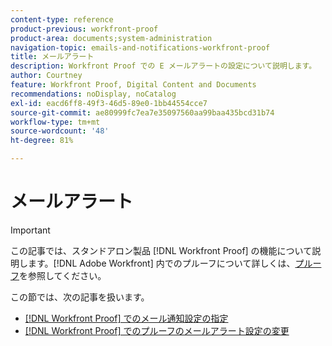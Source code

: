 ```yaml
---
content-type: reference
product-previous: workfront-proof
product-area: documents;system-administration
navigation-topic: emails-and-notifications-workfront-proof
title: メールアラート
description: Workfront Proof での E メールアラートの設定について説明します。
author: Courtney
feature: Workfront Proof, Digital Content and Documents
recommendations: noDisplay, noCatalog
exl-id: eacd6ff8-49f3-46d5-89e0-1bb44554cce7
source-git-commit: ae80999fc7ea7e35097560aa99baa435bcd31b74
workflow-type: tm+mt
source-wordcount: '48'
ht-degree: 81%

---
```


# メールアラート

>[!IMPORTANT]
>
>この記事では、スタンドアロン製品 [!DNL Workfront Proof] の機能について説明します。[!DNL Adobe Workfront] 内でのプルーフについて詳しくは、[プルーフ](../../../review-and-approve-work/proofing/proofing.md)を参照してください。

この節では、次の記事を扱います。

* [ [!DNL Workfront Proof] でのメール通知設定の指定](../../../workfront-proof/wp-emailsntfctns/email-alerts/config-email-notification-settings-wp.md)
* [ [!DNL Workfront Proof] でのプルーフのメールアラート設定の変更](../../../workfront-proof/wp-emailsntfctns/email-alerts/change-email-alert-settings-wp.md)
